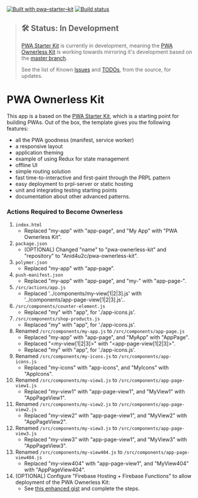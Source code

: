 [![Built with pwa–starter–kit](https://img.shields.io/badge/built_with-pwa–starter–kit_-blue.svg)](https://github.com/Polymer/pwa-starter-kit "Built with pwa–starter–kit")
[![Build status](https://api.travis-ci.org/Polymer/pwa-starter-kit.svg?branch=master)](https://travis-ci.org/Polymer/pwa-starter-kit)

> ## 🛠 Status: In Development
> [PWA Starter Kit](https://github.com/Polymer/pwa-starter-kit/) is currently in development,
>meaning the [PWA Ownerless Kit](https://github.com/Polymer/pwa-starter-kit/) is working towards
>mirroring it's development based on the [master branch](https://github.com/Polymer/pwa-starter-kit/).
>
>
> See the list of Known [Issues](https://github.com/Polymer/pwa-starter-kit/issues) and [TODOs](https://github.com/Polymer/pwa-starter-kit#todos), from the source, for updates.

# PWA Ownerless Kit

This app is a based on the [PWA Starter Kit](https://pwa-starter-kit.polymer-project.org/), which is a starting point for building PWAs. Out of the box, the template
gives you the following features:
- all the PWA goodness (manifest, service worker)
- a responsive layout
- application theming
- example of using Redux for state management
- offline UI
- simple routing solution
- fast time-to-interactive and first-paint through the PRPL pattern
- easy deployment to prpl-server or static hosting
- unit and integrating testing starting points
- documentation about other advanced patterns.

### Actions Required to Become Ownerless
1. `index.html`
    * Replaced "my-app" with "app-page", and "My App" with "PWA Ownerless Kit".
1. `package.json`
    * (OPTIONAL) Changed "name" to "pwa-ownerless-kit" and "repository" to "Anid4u2c/pwa-ownerless-kit".
1. `polymer.json`
    * Replaced "my-app" with "app-page".
1. `push-manifest.json`
    * Replaced "my-app" with "app-page", and "my-" with "app-page-".    
1. `/src/actions/app.js`
    * Replaced '../components/my-view[1|2|3].js' with '../components/app-page-view[1|2|3].js'..
1. `/src/components/counter-element.js`
    * Replaced "my" with "app", for './app-icons.js'.
1. `/src/components/shop-products.js`
    * Replaced "my" with "app", for './app-icons.js'.
1. Renamed `/src/components/my-app.js` to `/src/components/app-page.js`
    * Replaced "my-app" with "app-page", and "MyApp" with "AppPage".
    * Replaced "<my-view[1|2|3]>" with "<app-page-view[1|2|3]>".
    * Replaced "my" with "app", for './app-icons.js'.
1. Renamed `/src/components/my-icons.js` to `/src/components/app-icons.js`
    * Replaced "my-icons" with "app-icons", and "MyIcons" with "AppIcons".
1. Renamed `/src/components/my-view1.js` to `/src/components/app-page-view1.js`
    * Replaced "my-view1" with "app-page-view1", and "MyView1" with "AppPageView1".
1. Renamed `/src/components/my-view2.js` to `/src/components/app-page-view2.js`
    * Replaced "my-view2" with "app-page-view1", and "MyView2" with "AppPageView2".
1. Renamed `/src/components/my-view3.js` to `/src/components/app-page-view3.js`
    * Replaced "my-view3" with "app-page-view1", and "MyView3" with "AppPageView3".
1. Renamed `/src/components/my-view404.js` to `/src/components/app-page-view404.js`
    * Replaced "my-view404" with "app-page-view1", and "MyView404" with "AppPageView404".
1. (OPTIONAL) Configure "Firebase Hosting + Firebase Functions" to allow deployment of the PWA Ownerless Kit:
    * See [this enhanced gist](https://gist.github.com/Anid4u2c/67d3374595d8a68f4d8bcf6d167dea4e) and complete the steps.
